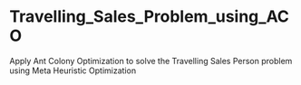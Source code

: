 # Travelling_Sales_Problem_using_ACO
Apply Ant Colony Optimization to solve the Travelling Sales Person problem using Meta Heuristic Optimization
